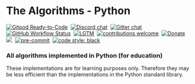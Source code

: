 # The Algorithms - Python
[![Gitpod Ready-to-Code](https://img.shields.io/badge/Gitpod-Ready--to--Code-blue?logo=gitpod&style=flat-square)](https://gitpod.io/#https://github.com/TheAlgorithms/Python)&nbsp;
[![Discord chat](https://img.shields.io/discord/808045925556682782.svg?logo=discord&colorB=7289DA&style=flat-square)](https://discord.gg/c7MnfGFGa6)&nbsp;
[![Gitter chat](https://img.shields.io/badge/Chat-Gitter-ff69b4.svg?label=Chat&logo=gitter&style=flat-square)](https://gitter.im/TheAlgorithms)&nbsp;
[![GitHub Workflow Status](https://img.shields.io/github/workflow/status/TheAlgorithms/Python/build?label=CI&logo=github&style=flat-square)](https://github.com/TheAlgorithms/Python/actions)&nbsp;
[![LGTM](https://img.shields.io/lgtm/alerts/github/TheAlgorithms/Python.svg?label=LGTM&logo=LGTM&style=flat-square)](https://lgtm.com/projects/g/TheAlgorithms/Python/alerts)&nbsp;
[![contributions welcome](https://img.shields.io/static/v1.svg?label=Contributions&message=Welcome&color=0059b3&style=flat-square)](https://github.com/TheAlgorithms/Python/blob/master/CONTRIBUTING.md)&nbsp;
[![Donate](https://img.shields.io/badge/Donate-PayPal-green.svg?logo=paypal&style=flat-square)](https://www.paypal.me/TheAlgorithms/100)&nbsp;
![](https://img.shields.io/github/repo-size/TheAlgorithms/Python.svg?label=Repo%20size&style=flat-square)&nbsp;
[![pre-commit](https://img.shields.io/badge/pre--commit-enabled-brightgreen?logo=pre-commit&logoColor=white&style=flat-square)](https://github.com/pre-commit/pre-commit)&nbsp;
[![code style: black](https://img.shields.io/static/v1?label=code%20style&message=black&color=black&style=flat-square)](https://github.com/psf/black)&nbsp;
<!--[![Tested on Python 3.8](https://img.shields.io/badge/Tested%20-Python%203.8-blue.svg?logo=python&style=flat-square)](https://www.python.org/downloads) &nbsp;-->

### All algorithms implemented in Python (for education)

These implementations are for learning purposes only. Therefore they may be less efficient than the implementations in the Python standard library.


